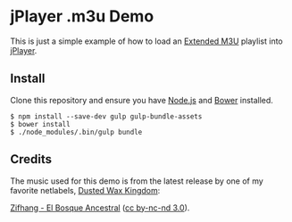 # jPlayer .m3u Demo

This is just a simple example of how to load an [Extended M3U](https://en.wikipedia.org/wiki/M3U) playlist into [jPlayer](http://www.jplayer.org/).

## Install

Clone this repository and ensure you have [Node.js](http://nodejs.org/) and [Bower](http://nodejs.org/) installed.

```
$ npm install --save-dev gulp gulp-bundle-assets
$ bower install
$ ./node_modules/.bin/gulp bundle
```
## Credits

The music used for this demo is from the latest release by one of my favorite netlabels, [Dusted Wax Kingdom](http://dustedwax.org/):

[Zifhang - El Bosque Ancestral](http://dustedwax.org/dwk289.html) ([cc by-nc-nd 3.0](http://creativecommons.org/licenses/by-nc-nd/3.0/)).
